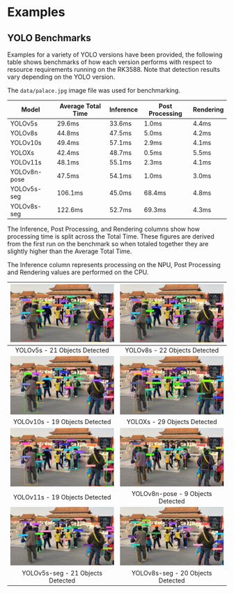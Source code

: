 
# Examples

## YOLO Benchmarks

Examples for a variety of YOLO versions have been provided, the following table
shows benchmarks of how each version performs with respect to resource requirements
running on the RK3588. 
Note that detection results vary depending on the YOLO version.

The `data/palace.jpg` image file was used for benchmarking.

| Model        | Average Total Time | Inference | Post Processing | Rendering |
|--------------|--------------------|-----------|-----------------|-----------|
| YOLOv5s      | 29.6ms             | 33.6ms    | 1.0ms           | 4.4ms     |
| YOLOv8s      | 44.8ms             | 47.5ms    | 5.0ms           | 4.2ms     |
| YOLOv10s     | 49.4ms             | 57.1ms    | 2.9ms           | 4.1ms     |
| YOLOXs       | 42.4ms             | 48.7ms    | 0.5ms           | 5.5ms     |
| YOLOv11s     | 48.1ms             | 55.1ms    | 2.3ms           | 4.1ms     |
| YOLOv8n-pose | 47.5ms             | 54.1ms    | 1.0ms           | 3.0ms     |
| YOLOv5s-seg  | 106.1ms            | 45.0ms    | 68.4ms          | 4.8ms     |
| YOLOv8s-seg  | 122.6ms            | 52.7ms    | 69.3ms          | 4.3ms     |

The Inference, Post Processing, and Rendering columns show how processing time
is split across the Total Time.   These figures are derived from the first
run on the benchmark so when totaled together they are slightly higher than the
Average Total Time.

The Inference column represents processing on the NPU, Post Processing and Rendering
values are performed on the CPU.

|     ![YOLOv5 Output](https://github.com/swdee/go-rknnlite-data/raw/master/yolobench/yolov5-out.jpg)     |     ![YOLOv8 Output](https://github.com/swdee/go-rknnlite-data/raw/master/yolobench/yolov5-out.jpg)     | 
|:-------------------------------------------------------------------------------------------------------:|:-------------------------------------------------------------------------------------------------------:|
|                                      YOLOv5s - 21 Objects Detected                                      |                                      YOLOv8s - 22 Objects Detected                                      |
|    ![YOLOv10 Output](https://github.com/swdee/go-rknnlite-data/raw/master/yolobench/yolov10-out.jpg)    |      ![YOLOX Output](https://github.com/swdee/go-rknnlite-data/raw/master/yolobench/yolox-out.jpg)      |
|                                     YOLOv10s - 19 Objects Detected                                      |                                      YOLOXs - 29 Objects Detected                                       |
|    ![YOLOv11 Output](https://github.com/swdee/go-rknnlite-data/raw/master/yolobench/yolov11-out.jpg)    |      ![YOLOv8-pose Output](https://github.com/swdee/go-rknnlite-data/raw/master/yolobench/yolov8-pose-out.jpg) |  
|                                     YOLOv11s - 19 Objects Detected                                      |                                    YOLOv8n-pose - 9 Objects Detected                                    |                                   
| ![YOLOv5-seg Output](https://github.com/swdee/go-rknnlite-data/raw/master/yolobench/yolov5-seg-out.jpg) | ![YOLOv8-seg Output](https://github.com/swdee/go-rknnlite-data/raw/master/yolobench/yolov8-seg-out.jpg) |
|                                    YOLOv5s-seg - 21 Objects Detected                                    |                                    YOLOv8s-seg - 20 Objects Detected                                    |

